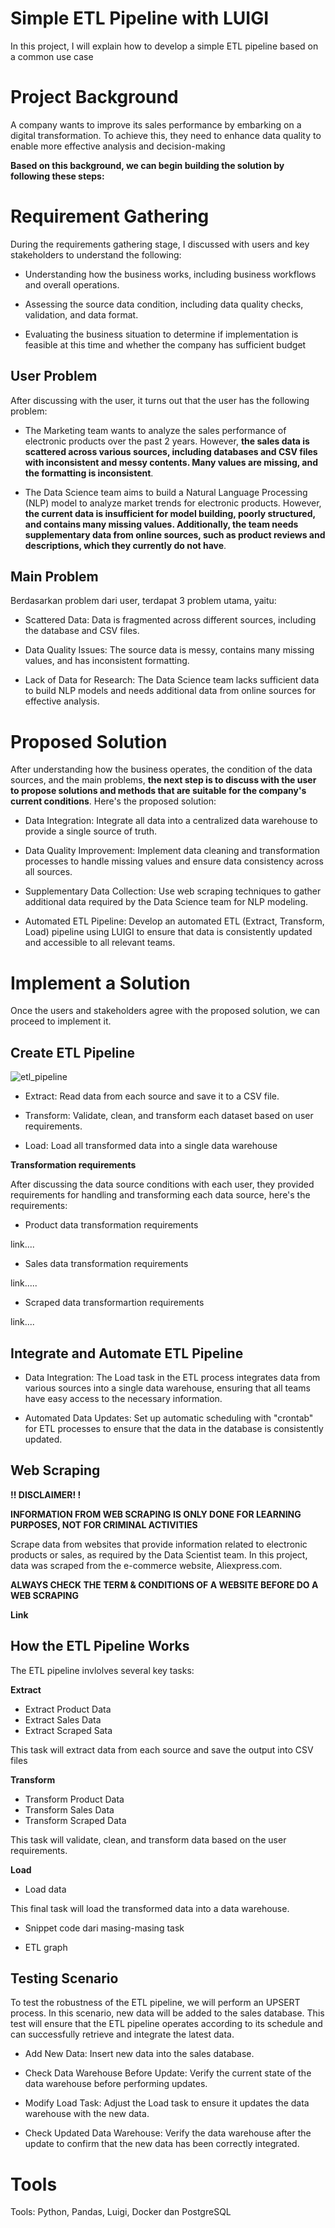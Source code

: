 # Simple ETL Pipeline with LUIGI

In this project, I will explain how to develop a simple ETL pipeline based on a common use case

# Project Background
A company wants to improve its sales performance by embarking on a digital transformation. To achieve this, they need to enhance data quality to enable more effective analysis and decision-making

**Based on this background, we can begin building the solution by following these steps:**

# Requirement Gathering
During the requirements gathering stage, I discussed with users and key stakeholders to understand the following:

- Understanding how the business works, including business workflows and overall operations.

- Assessing the source data condition, including data quality checks, validation, and data format.

- Evaluating the business situation to determine if implementation is feasible at this time and whether the company has sufficient budget

## User Problem
After discussing with the user, it turns out that the user has the following problem:

- The Marketing team wants to analyze the sales performance of electronic products over the past 2 years. However, **the sales data is scattered across various sources, including databases and CSV files with inconsistent and messy contents. Many values are missing, and the formatting is inconsistent**.

- The Data Science team aims to build a Natural Language Processing (NLP) model to analyze market trends for electronic products. However, **the current data is insufficient for model building, poorly structured, and contains many missing values. Additionally, the team needs supplementary data from online sources, such as product reviews and descriptions, which they currently do not have**. 

## Main Problem

Berdasarkan problem dari user, terdapat 3 problem utama, yaitu:

- Scattered Data: Data is fragmented across different sources, including the database and CSV files.

- Data Quality Issues: The source data is messy, contains many missing values, and has inconsistent formatting.

- Lack of Data for Research: The Data Science team lacks sufficient data to build NLP models and needs additional data from online sources for effective analysis.

# Proposed Solution
After understanding how the business operates, the condition of the data sources, and the main problems, **the next step is to discuss with the user to propose solutions and methods that are suitable for the company's current conditions**. Here's the proposed solution:

- Data Integration: Integrate all data into a centralized data warehouse to provide a single source of truth.

- Data Quality Improvement: Implement data cleaning and transformation processes to handle missing values and ensure data consistency across all sources.

- Supplementary Data Collection: Use web scraping techniques to gather additional data required by the Data Science team for NLP modeling.

- Automated ETL Pipeline: Develop an automated ETL (Extract, Transform, Load) pipeline using LUIGI to ensure that data is consistently updated and accessible to all relevant teams.

# Implement a Solution
 Once the users and stakeholders agree with the proposed solution, we can proceed to implement it.

## Create ETL Pipeline

![etl_pipeline](assets/etl_pipeline.png)

- Extract: Read data from each source and save it to a CSV file.

- Transform: Validate, clean, and transform each dataset based on user requirements.

- Load: Load all transformed data into a single data warehouse


**Transformation requirements**
    
After discussing the data source conditions with each user, they provided requirements for handling and transforming each data source, here's the requirements:

- Product data transformation requirements

link....

- Sales data transformation requirements

link.....

- Scraped data transformartion requirements

link.... 

## Integrate and Automate ETL Pipeline 

- Data Integration: The Load task in the ETL process integrates data from various sources into a single data warehouse, ensuring that all teams have easy access to the necessary information.

- Automated Data Updates: Set up automatic scheduling with "crontab" for ETL processes to ensure that the data in the database is consistently updated.

## Web Scraping

**!! DISCLAIMER! !**

**INFORMATION FROM WEB SCRAPING IS ONLY DONE FOR LEARNING PURPOSES, NOT FOR CRIMINAL ACTIVITIES**

Scrape data from websites that provide information related to electronic products or sales, as required by the Data Scientist team. In this project, data was scraped from the e-commerce website, Aliexpress.com.

**ALWAYS CHECK THE TERM & CONDITIONS OF A WEBSITE BEFORE DO A WEB SCRAPING**

**Link**


## How the ETL Pipeline Works

The ETL pipeline invlolves several key tasks:

**Extract**
- Extract Product Data
- Extract Sales Data
- Extract Scraped Sata

This task will extract data from each source and save the output into CSV files

**Transform**
- Transform Product Data
- Transform Sales Data
- Transform Scraped Data

This task will validate, clean, and transform data based on the user requirements.

**Load**
- Load data

This final task will load the transformed data into a data warehouse.

- Snippet code dari masing-masing task

- ETL graph


## Testing Scenario
To test the robustness of the ETL pipeline, we will perform an UPSERT process. In this scenario, new data will be added to the sales database. This test will ensure that the ETL pipeline operates according to its schedule and can successfully retrieve and integrate the latest data.

- Add New Data: Insert new data into the sales database.

- Check Data Warehouse Before Update: Verify the current state of the data warehouse before performing updates.

- Modify Load Task: Adjust the Load task to ensure it updates the data warehouse with the new data.

- Check Updated Data Warehouse: Verify the data warehouse after the update to confirm that the new data has been correctly integrated.


# Tools
Tools: Python, Pandas, Luigi, Docker dan PostgreSQL

